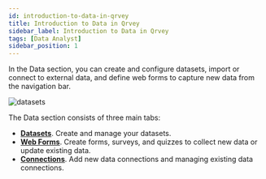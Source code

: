 ```yaml
---
id: introduction-to-data-in-qrvey
title: Introduction to Data in Qrvey 
sidebar_label: Introduction to Data in Qrvey
tags: [Data Analyst]
sidebar_position: 1
---
```


<div style={{textAlign: "justify"}}>

In the Data section, you can create and configure datasets, import or connect to external data, and define web forms to capture new data from the navigation bar.

![datasets](https://s3.amazonaws.com/cdn.qrvey.com/documentation_assets/ui-docs/datasets/3.4.2.1_overview/overview-navig.png#thumbnail-60) 

The Data section consists of three main tabs:
* **[Datasets](./Datasets/01-Overview%20of%20Datasets/overview-of-datasets.md)**. Create and manage your datasets. 
* **[Web Forms](./Web%20Forms/overview-of-web-forms.md)**. Create forms, surveys, and quizzes to collect new data or update existing data.
* **[Connections](./Connections/overview-of-connections.md)**. Add new data connections and managing existing data connections. 


</div>